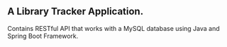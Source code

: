 ## A Library Tracker Application.

Contains RESTful API that works with a MySQL database using Java and Spring Boot Framework.
